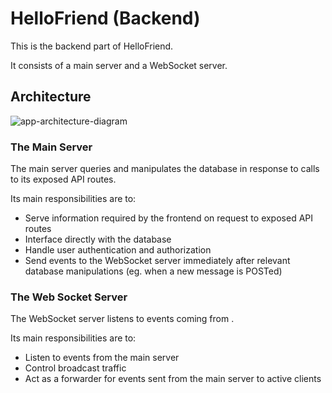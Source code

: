 # HelloFriend (Backend)

This is the backend part of HelloFriend.

It consists of a main server and a WebSocket server.

## Architecture

![app-architecture-diagram](https://user-images.githubusercontent.com/23531034/170530138-fdb6688d-1a99-44ba-a623-dd01e0e73b51.png)

### The Main Server

The main server queries and manipulates the database in response to calls to its exposed API routes.

Its main responsibilities are to:
* Serve information required by the frontend on request to exposed API routes
* Interface directly with the database
* Handle user authentication and authorization
* Send events to the WebSocket server immediately after relevant database manipulations (eg. when a new message is POSTed)

### The Web Socket Server

The WebSocket server listens to events coming from .

Its main responsibilities are to:
* Listen to events from the main server
* Control broadcast traffic
* Act as a forwarder for events sent from the main server to active clients
